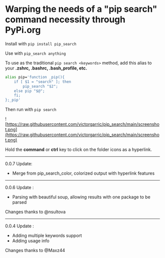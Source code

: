 # Warping the needs of a "pip search" command necessity through PyPi.org 
Install with `pip install pip_search`

Use with `pip_search anything`

To use as the traditional `pip search <keywords>` method, add this alias to your **.zshrc, .bashrc, .bash_profile, etc.**
```bash
alias pip='function _pip(){
    if [ $1 = "search" ]; then
        pip_search "$2";
    else pip "$@";
    fi;
};_pip'

```
Then run with `pip search`

![https://raw.githubusercontent.com/victorgarric/pip_search/main/screenshot.png](https://raw.githubusercontent.com/victorgarric/pip_search/main/screenshot.png)

Hold the **command** or **ctrl** key to click on the folder icons as a hyperlink.


---
0.0.7 Update:
- Merge from pip_search_color, colorized output with hyperlink features

---
0.0.6 Update : 
- Parsing with beautiful soup, allowing results with one package to be parsed

Changes thanks to @nsultova

---
0.0.4 Update : 
- Adding multiple keywords support
- Adding usage info

Changes thanks to @Maxz44
